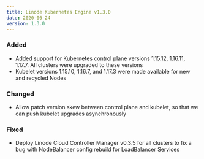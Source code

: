 ```yaml
---
title: Linode Kubernetes Engine v1.3.0
date: 2020-06-24
version: 1.3.0
---
```


### Added

- Added support for Kubernetes control plane versions 1.15.12, 1.16.11, 1.17.7. All clusters were upgraded to these versions
- Kubelet versions 1.15.10, 1.16.7, and 1.17.3 were made available for new and recycled Nodes

### Changed

- Allow patch version skew between control plane and kubelet, so that we can push kubelet upgrades asynchronously

### Fixed

- Deploy Linode Cloud Controller Manager v0.3.5 for all clusters to fix a bug with NodeBalancer config rebuild for LoadBalancer Services

